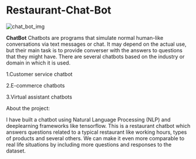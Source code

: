 # Restaurant-Chat-Bot

![chat_bot_img](https://user-images.githubusercontent.com/71769673/130397578-b0b21fd9-6838-443a-8a58-aae8c9df7b38.jpg)

**ChatBot**
Chatbots are programs that simulate normal human-like conversations via text messages or chat. It may depend on the actual use, but their main task is to provide converser with the answers to questions that they might have. There are several chatbots based on the industry or domain in which it is used. 

1.Customer service chatbot

2.E-commerce chatbots

3.Virtual assistant chatbots

About the project:

I have built a chatbot using Natural Language Processing (NLP) and deeplearning frameworks like tensorflow. This is a restaurant chatbot which answers questions related to a typical restaurant like working hours, types of products and several others. We can make it even more comparable to real life situations by including more questions and responses to the dataset. 


